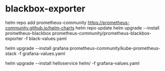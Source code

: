 # blackbox-exporter

helm repo add prometheus-community https://prometheus-community.github.io/helm-charts
helm repo update
helm upgrade --install prometheus-blackbox prometheus-community/prometheus-blackbox-exporter -f black-values.yaml


helm upgrade --install grafana prometheus-community/kube-prometheus-stack -f grafana-values.yaml


helm upgrade --install helloservice helm/ -f grafana-values.yaml
